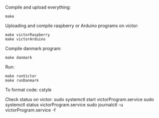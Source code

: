 Compile and upload everything:

	make

Uploading and compile raspberry or Arduino programs on victor:

	make victorRaspberry 
	make victorArduino

Compile danmark program: 

	make danmark

Run:

	make runVictor
	make runDanmark

To format code:
 	cstyle 

Check status on victor:
	sudo systemctl start victorProgram.service
	sudo systemctl status victorProgram.service
	sudo journalctl -u victorProgram.service -f


